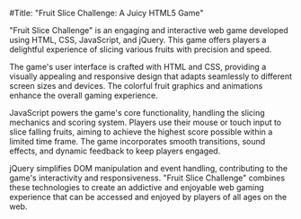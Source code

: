 
#Title: "Fruit Slice Challenge: A Juicy HTML5 Game"


"Fruit Slice Challenge" is an engaging and interactive web game developed using HTML, CSS, JavaScript, and jQuery. This game offers players a delightful experience of slicing various fruits with precision and speed.

The game's user interface is crafted with HTML and CSS, providing a visually appealing and responsive design that adapts seamlessly to different screen sizes and devices. The colorful fruit graphics and animations enhance the overall gaming experience.

JavaScript powers the game's core functionality, handling the slicing mechanics and scoring system. Players use their mouse or touch input to slice falling fruits, aiming to achieve the highest score possible within a limited time frame. The game incorporates smooth transitions, sound effects, and dynamic feedback to keep players engaged.

jQuery simplifies DOM manipulation and event handling, contributing to the game's interactivity and responsiveness. "Fruit Slice Challenge" combines these technologies to create an addictive and enjoyable web gaming experience that can be accessed and enjoyed by players of all ages on the web.
